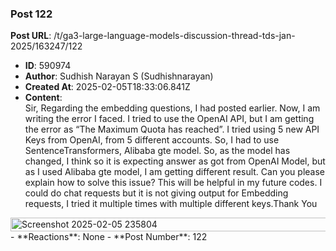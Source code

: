 ### Post 122
**Post URL**: /t/ga3-large-language-models-discussion-thread-tds-jan-2025/163247/122
- **ID**: 590974
- **Author**: Sudhish Narayan S (Sudhishnarayan)
- **Created At**: 2025-02-05T18:33:06.841Z
- **Content**:  
  Sir, Regarding the embedding questions, I had posted earlier. Now, I am writing the error I faced. I tried to use the OpenAI API, but I am getting the error as “The Maximum Quota has reached”. I tried using 5 new API Keys from OpenAI, from 5 different accounts. So, I had to use SentenceTransformers, Alibaba gte model. So, as the model has changed, I think so it is expecting answer as got from OpenAI Model, but as I used Alibaba gte model, I am getting different result. Can you please explain how to solve this issue? This will be helpful in my future codes. I could do chat requests but it is not giving output for Embedding requests, I tried it multiple times with multiple different keys.Thank You<br>
<img src="https://europe1.discourse-cdn.com/flex013/uploads/iitm/optimized/3X/b/0/b05d3520e550b5174ba2b43efc5b7ae8e729d551_2_690x22.png" alt="Screenshot 2025-02-05 235804" data-base62-sha1="pabJk22t6Gps8KvMfiTV2fsIYZr" width="690" height="22" srcset="https://europe1.discourse-cdn.com/flex013/uploads/iitm/optimized/3X/b/0/b05d3520e550b5174ba2b43efc5b7ae8e729d551_2_690x22.png, https://europe1.discourse-cdn.com/flex013/uploads/iitm/optimized/3X/b/0/b05d3520e550b5174ba2b43efc5b7ae8e729d551_2_1035x33.png 1.5x, https://europe1.discourse-cdn.com/flex013/uploads/iitm/optimized/3X/b/0/b05d3520e550b5174ba2b43efc5b7ae8e729d551_2_1380x44.png 2x" data-dominant-color="181818">
- **Reactions**: None
- **Post Number**: 122

